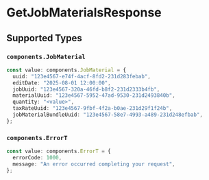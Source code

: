 # GetJobMaterialsResponse


## Supported Types

### `components.JobMaterial`

```typescript
const value: components.JobMaterial = {
  uuid: "123e4567-e74f-4acf-8fd2-231d283febab",
  editDate: "2025-08-01 12:00:00",
  jobUuid: "123e4567-320a-46fd-b8f2-231d2333b4fb",
  materialUuid: "123e4567-5952-47ad-9530-231d2493840b",
  quantity: "<value>",
  taxRateUuid: "123e4567-9fbf-4f2a-b0ae-231d29f1f24b",
  jobMaterialBundleUuid: "123e4567-58e7-4993-a489-231d248efbab",
};
```

### `components.ErrorT`

```typescript
const value: components.ErrorT = {
  errorCode: 1000,
  message: "An error occurred completing your request",
};
```

